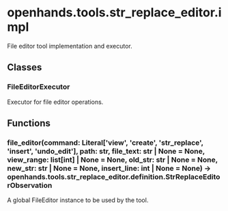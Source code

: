 # openhands.tools.str_replace_editor.impl

File editor tool implementation and executor.

## Classes

### FileEditorExecutor

Executor for file editor operations.

## Functions

### file_editor(command: Literal['view', 'create', 'str_replace', 'insert', 'undo_edit'], path: str, file_text: str | None = None, view_range: list[int] | None = None, old_str: str | None = None, new_str: str | None = None, insert_line: int | None = None) -> openhands.tools.str_replace_editor.definition.StrReplaceEditorObservation

A global FileEditor instance to be used by the tool.

